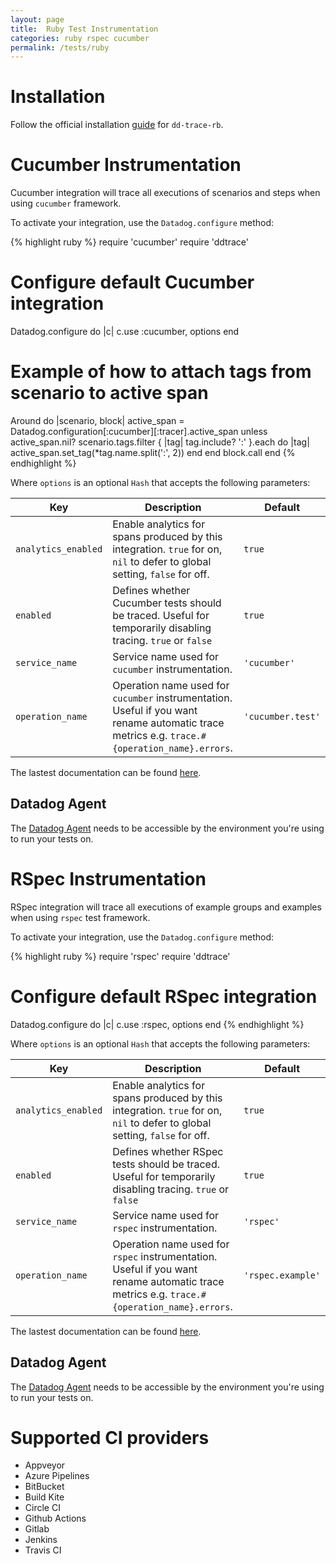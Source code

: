 ```yaml
---
layout: page
title:  Ruby Test Instrumentation
categories: ruby rspec cucumber
permalink: /tests/ruby
---
```


# Installation

Follow the official installation [guide](https://docs.datadoghq.com/tracing/setup_overview/setup/ruby/) for `dd-trace-rb`.


# Cucumber Instrumentation

Cucumber integration will trace all executions of scenarios and steps when using `cucumber` framework.

To activate your integration, use the `Datadog.configure` method:

{% highlight ruby %}
require 'cucumber'
require 'ddtrace'

# Configure default Cucumber integration
Datadog.configure do |c|
  c.use :cucumber, options
end

# Example of how to attach tags from scenario to active span
Around do |scenario, block|
  active_span = Datadog.configuration[:cucumber][:tracer].active_span
  unless active_span.nil?
    scenario.tags.filter { |tag| tag.include? ':' }.each do |tag|
      active_span.set_tag(*tag.name.split(':', 2))
    end
  end
  block.call
end
{% endhighlight %}

Where `options` is an optional `Hash` that accepts the following parameters:

| Key | Description | Default |
| --- | ----------- | ------- |
| `analytics_enabled` | Enable analytics for spans produced by this integration. `true` for on, `nil` to defer to global setting, `false` for off. | `true` |
| `enabled` | Defines whether Cucumber tests should be traced. Useful for temporarily disabling tracing. `true` or `false` | `true` |
| `service_name` | Service name used for `cucumber` instrumentation. | `'cucumber'` |
| `operation_name` | Operation name used for `cucumber` instrumentation. Useful if you want rename automatic trace metrics e.g. `trace.#{operation_name}.errors`. | `'cucumber.test'` |


The lastest documentation can be found [here](https://github.com/DataDog/dd-trace-rb/blob/master/docs/GettingStarted.md#cucumber).

## Datadog Agent

The [Datadog Agent](https://docs.datadoghq.com/agent/) needs to be accessible by the environment you're using to run your tests on.


# RSpec Instrumentation

RSpec integration will trace all executions of example groups and examples when using `rspec` test framework.

To activate your integration, use the `Datadog.configure` method:

{% highlight ruby %}
require 'rspec'
require 'ddtrace'

# Configure default RSpec integration
Datadog.configure do |c|
  c.use :rspec, options
end
{% endhighlight %}

Where `options` is an optional `Hash` that accepts the following parameters:

| Key | Description | Default |
| --- | ----------- | ------- |
| `analytics_enabled` | Enable analytics for spans produced by this integration. `true` for on, `nil` to defer to global setting, `false` for off. | `true` |
| `enabled` | Defines whether RSpec tests should be traced. Useful for temporarily disabling tracing. `true` or `false` | `true` |
| `service_name` | Service name used for `rspec` instrumentation. | `'rspec'` |
| `operation_name` | Operation name used for `rspec` instrumentation. Useful if you want rename automatic trace metrics e.g. `trace.#{operation_name}.errors`. | `'rspec.example'` |

The lastest documentation can be found [here](https://github.com/DataDog/dd-trace-rb/blob/master/docs/GettingStarted.md#rspec).

## Datadog Agent

The [Datadog Agent](https://docs.datadoghq.com/agent/) needs to be accessible by the environment you're using to run your tests on.


# Supported CI providers

* Appveyor
* Azure Pipelines
* BitBucket
* Build Kite
* Circle CI
* Github Actions
* Gitlab
* Jenkins
* Travis CI
